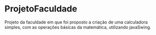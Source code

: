 # ProjetoFaculdade
 Projeto da faculdade em que foi proposto a criação de uma calculadora simples, com as operações básicas da matemática,
 utilizando javaSwing.
